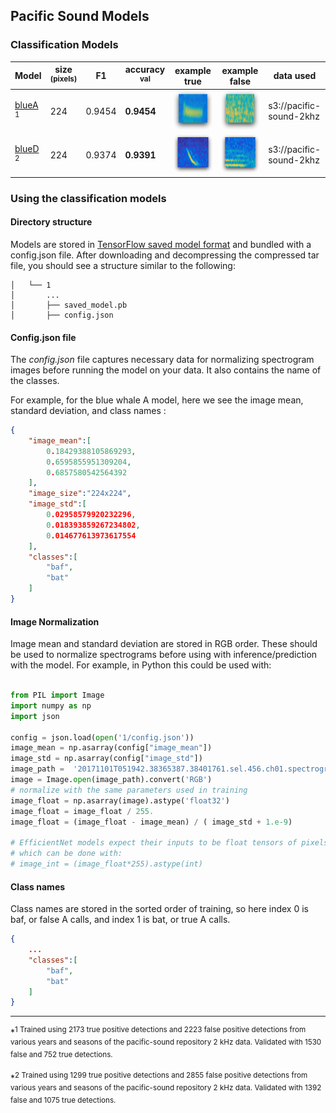 ## Pacific Sound Models
 
### Classification Models

|Model |size<br><sup>(pixels) | F1 | accuracy <sup>val | example true | example false  | data used |
|---|---|---|---|---|--- |  ---|   
|[blueA](https://pacific-sound-models.s3.amazonaws.com/bluewhale-a-resnet50-2022-02-05-01-58-47-285.tar.gz) <sup>1    |224 | 0.9454 | **0.9454** | ![ Image link ](imgs/bat.png)| ![ Image link ](imgs/baf.png)| s3://pacific-sound-2khz |
|[blueD](https://pacific-sound-models.s3.amazonaws.com/bluewhale-d-resnet50-2021-09-24-03-42-22-608.tar.gz) <sup>2     |224 | 0.9374 | **0.9391** | ![ Image link ](imgs/bdt.png)| ![ Image link ](imgs/bdf.png) | s3://pacific-sound-2khz |

### Using the classification models

#### Directory structure

Models are stored in [TensorFlow saved model format](https://www.tensorflow.org/guide/saved_model) and bundled with a config.json file.
After downloading and decompressing the compressed tar file, you should see a structure similar to the following:

~~~
│   └── 1
│       ...
│       ├── saved_model.pb
│       ├── config.json
~~~


#### Config.json file

The *config.json* file captures necessary data for normalizing spectrogram images before running the model on your data. 
It also contains the name of the classes.

For example, for the blue whale A model, here we see the image mean, standard deviation, and class names :

```json
{
    "image_mean":[
        0.18429388105869293,
        0.6595855951309204,
        0.6857580542564392
    ],
    "image_size":"224x224",
    "image_std":[
        0.02958579920232296,
        0.018393859267234802,
        0.014677613973617554
    ],
    "classes":[
        "baf",
        "bat"
    ]
}
```

#### Image Normalization

Image mean and standard deviation are stored in RGB order. These should be used to normalize spectrograms before
using with inference/prediction with the model. For example, in Python this could  be used with:

```python

from PIL import Image
import numpy as np
import json

config = json.load(open('1/config.json'))
image_mean = np.asarray(config["image_mean"])
image_std = np.asarray(config["image_std"])
image_path =  '20171101T051942.38365387.38401761.sel.456.ch01.spectrogram.jpg'
image = Image.open(image_path).convert('RGB')
# normalize with the same parameters used in training
image_float = np.asarray(image).astype('float32')
image_float = image_float / 255.
image_float = (image_float - image_mean) / ( image_std + 1.e-9)
 
# EfficientNet models expect their inputs to be float tensors of pixels with values in the [0-255] range.
# which can be done with:
# image_int = (image_float*255).astype(int)

```


#### Class names

Class names are stored in the sorted order of training, so here index 0 is baf, or false A calls,
and index 1 is bat, or true A calls. 

```json
{
    ...
    "classes":[
        "baf",
        "bat"
    ]
}
```

---

*<sup>1  Trained using 2173 true positive detections and 2223 false positive detections from various years and seasons of 
the pacific-sound repository 2 kHz data.   Validated with 1530 false and 752 true detections. 

*<sup>2  Trained using 1299 true positive detections and 2855 false positive detections from various years and seasons of 
the pacific-sound repository 2 kHz data.   Validated with 1392 false and 1075 true detections. 

